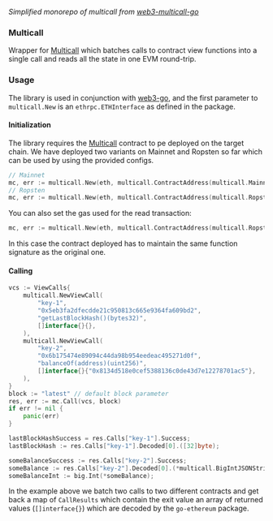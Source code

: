 *Simplified monorepo of multicall from [web3-multicall-go](https://github.com/Alethio/web3-multicall-go)*

### Multicall

Wrapper for [Multicall](https://github.com/bowd/multicall) which batches calls to contract
view functions into a single call and reads all the state in one EVM round-trip.

### Usage

The library is used in conjunction with [web3-go](https://github.com/Alethio/web3-go), and the first parameter to `multicall.New` is an `ethrpc.ETHInterface` as defined in the package.

#### Initialization

The library requires the [Multicall](https://github.com/bowd/multicall) contract to pe deployed on the target chain.
We have deployed two variants on Mainnet and Ropsten so far which can be used by using the provided configs.


```go
// Mainnet
mc, err := multicall.New(eth, multicall.ContractAddress(multicall.MainnetAddress))
// Ropsten
mc, err := multicall.New(eth, multicall.ContractAddress(multicall.RopstenAddress))
```


You can also set the gas used for the read transaction:

```go
mc, err := multicall.New(eth, multicall.ContractAddress(multicall.RopstenAddress), multicall.SetGas(40000))
```

In this case the contract deployed has to maintain the same function signature as the original one.

#### Calling

```go
vcs := ViewCalls{
    multicall.NewViewCall(
        "key-1",
        "0x5eb3fa2dfecdde21c950813c665e9364fa609bd2",
        "getLastBlockHash()(bytes32)",
        []interface{}{},
    ),
    multicall.NewViewCall(
        "key-2",
        "0x6b175474e89094c44da98b954eedeac495271d0f",
        "balanceOf(address)(uint256)",
        []interface{}{"0x8134d518e0cef5388136c0de43d7e12278701ac5"},
    ),
}
block := "latest" // default block parameter
res, err := mc.Call(vcs, block)
if err != nil {
    panic(err)
}

lastBlockHashSuccess = res.Calls["key-1"].Success;
lastBlockHash := res.Calls["key-1"].Decoded[0].([32]byte);

someBalanceSuccess := res.Calls["key-2"].Success;
someBalance := res.Calls["key-2"].Decoded[0].(*multicall.BigIntJSONString);
someBalanceInt := big.Int(*someBalance);
```

In the example above we batch two calls to two different contracts and get back a map of `CallResults` which contain the exit value an array of returned values (`[]interface{}`) which are decoded by the `go-ethereum` package.

